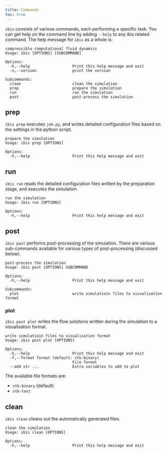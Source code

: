 ```yaml
---
title: Commands
toc: true
---
```

`ibis` consists of various commands, each performing a specific task.
You can get help on the command line by adding `--help` to any ibis related command.
The help message for `ibis` as a whole is:
```
compressible computational fluid dynamics
Usage: ibis [OPTIONS] [SUBCOMMAND]

Options:
  -h,--help                   Print this help message and exit
  -v,--version                print the version

Subcommands:
  clean                       clean the simulation
  prep                        prepare the simulation
  run                         run the simulation
  post                        post-process the simulation
```

## prep
`ibis prep` executes `job.py`, and writes detailed configuration files based on the settings in the python script.

```
prepare the simulation
Usage: ibis prep [OPTIONS]

Options:
  -h,--help                   Print this help message and exit
```

## run
`ibis run` reads the detailed configuration files written by the preparation stage, and executes the simulation

```
run the simulation
Usage: ibis run [OPTIONS]

Options:
  -h,--help                   Print this help message and exit
```

## post
`ibis post` performs post-processing of the simulation.
There are various sub-commands available for various types of post-processing (discussed below).

```
post-process the simulation
Usage: ibis post [OPTIONS] SUBCOMMAND

Options:
  -h,--help                   Print this help message and exit

Subcommands:
  plot                        write simulatioin files to visualisation format
```

### plot
`ibis post plot` writes the flow solutions written during the simulation to a visualisation format.

```
write simulatioin files to visualisation format
Usage: ibis post plot [OPTIONS]

Options:
  -h,--help                   Print this help message and exit
  -f,--format format (default: vtk-binary)
                              File format
  --add str ...               Extra variables to add to plot
```

The available file formats are:
  + `vtk-binary` (default)
  + `vtk-text`

## clean
`ibis clean` cleans out the automatically generated files.
```
clean the simulation
Usage: ibis clean [OPTIONS]

Options:
  -h,--help                   Print this help message and exit
```
